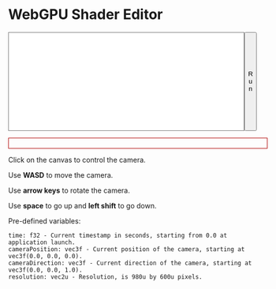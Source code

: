 # WebGPU Shader Editor

<script src="shader_editor.js" defer></script>
<p id="webgpuCheck"></p>
<center>
	<canvas id="webgpuCanvas" width="980" height="600"></canvas>
</center>
<div style="height: 200px;">
	<textarea class="highlight" id="webgpuFragmentShader" spellcheck="false" style="width: 95%; height: 100%; overflow-y: scroll; white-space: break-spaces; padding: 10px; border-style: solid; border-width: 1px; resize: none;"></textarea>
	<button id="webgpuRefreshFragmentShader" style="width: 5%; height: 100%; float: right;">Run</button>
</div>
<p class="highlight" id="webgpuFragmentShaderCompilationMessage" style="width: 100%; white-space: break-spaces; padding: 10px; border-style: solid; border-width: 1px; border-color: rgb(175, 0, 0);"></p>

Click on the canvas to control the camera.

Use **WASD** to move the camera.

Use **arrow keys** to rotate the camera.

Use **space** to go up and **left shift** to go down.

Pre-defined variables:
```
time: f32 - Current timestamp in seconds, starting from 0.0 at application launch.
cameraPosition: vec3f - Current position of the camera, starting at vec3f(0.0, 0.0, 0.0).
cameraDirection: vec3f - Current direction of the camera, starting at vec3f(0.0, 0.0, 1.0).
resolution: vec2u - Resolution, is 980u by 600u pixels.
```